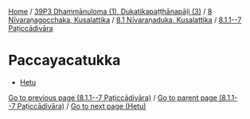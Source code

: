 
[Home](/) / [39P3 Dhammānuloma (1), Dukatikapaṭṭhānapāḷi (3)](../../../../39P3.md) / [8 Nīvaraṇagocchaka, Kusalattika](../../../8.md) / [8.1 Nīvaraṇaduka, Kusalattika](../../8.1.md) / [8.1.1--7 Paṭiccādivāra](../8.1.1--7.md)

# Paccayacatukka

* [Hetu](Paccayacatukka/Hetu.md)

[Go to previous page (8.1.1--7 Paṭiccādivāra)](../8.1.1--7.md) / [Go to parent page (8.1.1--7 Paṭiccādivāra)](../8.1.1--7.md) / [Go to next page (Hetu)](Paccayacatukka/Hetu.md)


